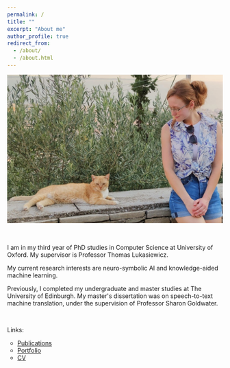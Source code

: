 ```yaml
---
permalink: /
title: ""
excerpt: "About me"
author_profile: true
redirect_from: 
  - /about/
  - /about.html
---
```


<p align="center">
  <img src="https://raw.githubusercontent.com/mihaela-stoian/mihaela-stoian.github.io/main/images/profile/background_profile.jpg" alt="Photo" style="width: 690px;"/> 
</p>

<br>

I am in my third year of PhD studies in Computer Science at University of Oxford. My supervisor is Professor Thomas Lukasiewicz.

My current research interests are neuro-symbolic AI and knowledge-aided machine learning.

Previously, I completed my undergraduate and master studies at The University of Edinburgh. My master's dissertation was on speech-to-text machine translation, under the supervision of Professor Sharon Goldwater.

<br>


<style>
ul {
list-style-type: circle;
}
</style>

Links:
* [Publications](https://mihaela-stoian.github.io/publications/)
* [Portfolio](https://mihaela-stoian.github.io/portfolio/)
* [CV](https://mihaela-stoian.github.io/cv/) 
